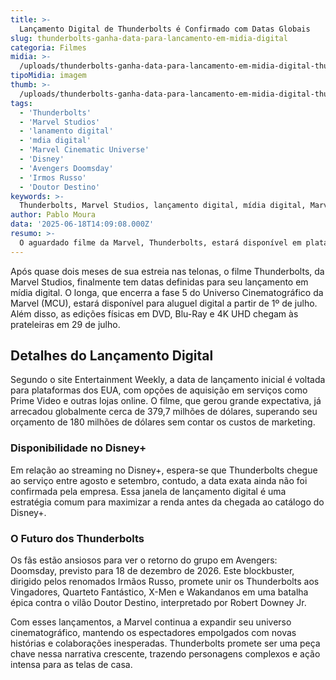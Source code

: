 ```yaml
---
title: >-
  Lançamento Digital de Thunderbolts é Confirmado com Datas Globais
slug: thunderbolts-ganha-data-para-lancamento-em-midia-digital
categoria: Filmes
midia: >-
  /uploads/thunderbolts-ganha-data-para-lancamento-em-midia-digital-thumb.webp
tipoMidia: imagem
thumb: >-
  /uploads/thunderbolts-ganha-data-para-lancamento-em-midia-digital-thumb.webp
tags:
  - 'Thunderbolts'
  - 'Marvel Studios'
  - 'lanamento digital'
  - 'mdia digital'
  - 'Marvel Cinematic Universe'
  - 'Disney'
  - 'Avengers Doomsday'
  - 'Irmos Russo'
  - 'Doutor Destino'
keywords: >-
  Thunderbolts, Marvel Studios, lançamento digital, mídia digital, Marvel Cinematic Universe, Disney+, Avengers: Doomsday, Irmãos Russo, Doutor Destino
author: Pablo Moura
data: '2025-06-18T14:09:08.000Z'
resumo: >-
  O aguardado filme da Marvel, Thunderbolts, estará disponível em plataformas digitais a partir de 1º de julho. A produção, que encerra a Fase 5 do MCU, arrecadou mais de 379 milhões de dólares mundialmente.
---
```


Após quase dois meses de sua estreia nas telonas, o filme Thunderbolts, da Marvel Studios, finalmente tem datas definidas para seu lançamento em mídia digital. O longa, que encerra a fase 5 do Universo Cinematográfico da Marvel (MCU), estará disponível para aluguel digital a partir de 1º de julho. Além disso, as edições físicas em DVD, Blu-Ray e 4K UHD chegam às prateleiras em 29 de julho. 

## Detalhes do Lançamento Digital
Segundo o site Entertainment Weekly, a data de lançamento inicial é voltada para plataformas dos EUA, com opções de aquisição em serviços como Prime Video e outras lojas online. O filme, que gerou grande expectativa, já arrecadou globalmente cerca de 379,7 milhões de dólares, superando seu orçamento de 180 milhões de dólares sem contar os custos de marketing.

### Disponibilidade no Disney+
Em relação ao streaming no Disney+, espera-se que Thunderbolts chegue ao serviço entre agosto e setembro, contudo, a data exata ainda não foi confirmada pela empresa. Essa janela de lançamento digital é uma estratégia comum para maximizar a renda antes da chegada ao catálogo do Disney+.

### O Futuro dos Thunderbolts
Os fãs estão ansiosos para ver o retorno do grupo em Avengers: Doomsday, previsto para 18 de dezembro de 2026. Este blockbuster, dirigido pelos renomados Irmãos Russo, promete unir os Thunderbolts aos Vingadores, Quarteto Fantástico, X-Men e Wakandanos em uma batalha épica contra o vilão Doutor Destino, interpretado por Robert Downey Jr.

Com esses lançamentos, a Marvel continua a expandir seu universo cinematográfico, mantendo os espectadores empolgados com novas histórias e colaborações inesperadas. Thunderbolts promete ser uma peça chave nessa narrativa crescente, trazendo personagens complexos e ação intensa para as telas de casa.